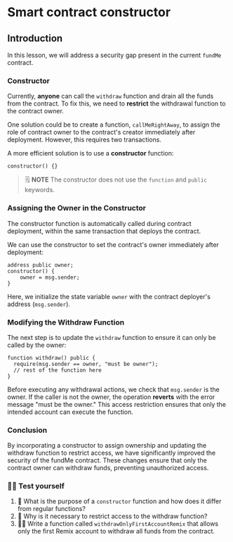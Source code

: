 # Smart contract constructor

## Introduction

In this lesson, we will address a security gap present in the current `fundMe` contract.

### Constructor

Currently, **anyone** can call the `withdraw` function and drain all the funds from the contract. To fix this, we need to **restrict** the withdrawal function to the contract owner.

One solution could be to create a function, `callMeRightAway`, to assign the role of contract owner to the contract's creator immediately after deployment. However, this requires two transactions.

A more efficient solution is to use a **constructor** function:

```solidity
constructor() {}
```

> 🗒️ **NOTE**
> The constructor does not use the `function` and `public` keywords.

### Assigning the Owner in the Constructor

The constructor function is automatically called during contract deployment, within the same transaction that deploys the contract.

We can use the constructor to set the contract's owner immediately after deployment:

```solidity
address public owner;
constructor() {
    owner = msg.sender;
}
```

Here, we initialize the state variable `owner` with the contract deployer's address (`msg.sender`).

### Modifying the Withdraw Function

The next step is to update the `withdraw` function to ensure it can only be called by the owner:

```solidity
function withdraw() public {
  require(msg.sender == owner, "must be owner");
  // rest of the function here
}
```

Before executing any withdrawal actions, we check that `msg.sender` is the owner. If the caller is not the owner, the operation **reverts** with the error message "must be the owner." This access restriction ensures that only the intended account can execute the function.

### Conclusion

By incorporating a constructor to assign ownership and updating the withdraw function to restrict access, we have significantly improved the security of the fundMe contract. These changes ensure that only the contract owner can withdraw funds, preventing unauthorized access.

### 🧑‍💻 Test yourself

1. 📕 What is the purpose of a `constructor` function and how does it differ from regular functions?
2. 📕 Why is it necessary to restrict access to the withdraw function?
3. 🧑‍💻 Write a function called `withdrawOnlyFirstAccountRemix` that allows only the first Remix account to withdraw all funds from the contract.
